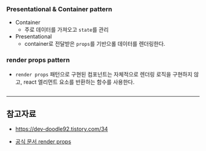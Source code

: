 



### Presentational & Container pattern

- Container 
  - 주로 데이터를 가져오고 `state`를 관리
- Presentational
  - container로 전달받은 `props`를 기반으롤 데이터를 렌더링한다.



### render props pattern

- `render props` 패턴으로 구현된 컴포넌트는 자체적으로 렌더링 로직을 구현하지 않고, react 엘리먼트 요소를 반환하는 함수를 사용한다.

```

```





---



## 참고자료

- https://dev-doodle92.tistory.com/34

- [공식 문서 render props](https://ko.reactjs.org/docs/render-props.html)